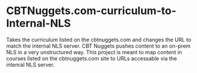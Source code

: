 # CBTNuggets.com-curriculum-to-Internal-NLS
Takes the curriculum listed on the cbtnuggets.com and changes the URL to match the internal NLS server.
CBT Nuggets pushes content to an on-prem NLS in a very unstructured way. This project is meant to map content in courses listed on the cbtnuggets.com site to URLs accessable via the intenral NLS server. 
